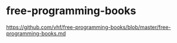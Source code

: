free-programming-books
===


https://github.com/vhf/free-programming-books/blob/master/free-programming-books.md
